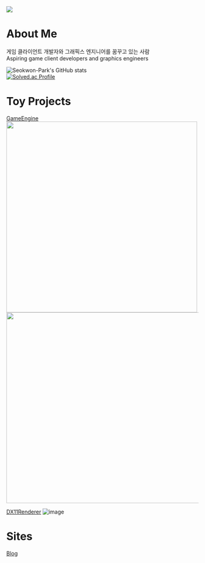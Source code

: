 <img src="https://capsule-render.vercel.app/api?type=slice&color=gradient&customColorList=0,2,2,5,30&height=200&text=Github&fontAlign=70&rotate=13&fontAlignY=25&desc=Computer%20Graphics%20and%20Game%20Programming&descAlign=73&descAlignY=44">

# About Me
게임 클라이언트 개발자와 그래픽스 엔지니어를 꿈꾸고 있는 사람   
Aspiring game client developers and graphics engineers

![Seokwon-Park's GitHub stats](https://github-readme-stats.vercel.app/api?username=Seokwon-Park&show_icons=true&theme=dark)   
[![Solved.ac Profile](http://mazassumnida.wtf/api/v2/generate_badge?boj=rty3394)](https://solved.ac/rty3394/)


# Toy Projects
[GameEngine](https://github.com/Seokwon-Park/GameEngine)   
<img src="https://github.com/Seokwon-Park/Seokwon-Park/assets/22045739/2d97e1f3-22a7-4931-8fd8-70fd759e3fe4.png" width="500" height="500"/>
<img src="https://github.com/Seokwon-Park/Seokwon-Park/assets/22045739/4e662030-eeca-49df-b4c6-54c67498fdbe.png" width="700" height="500"/>

[DX11Renderer](https://github.com/Seokwon-Park/DX11GraphicRenderer)
![image](https://github.com/Seokwon-Park/Seokwon-Park/assets/22045739/165580fb-44d5-4d97-a56a-1d8cd7dac838)


# Sites
[Blog](https:/pswrty.tistory.com)

